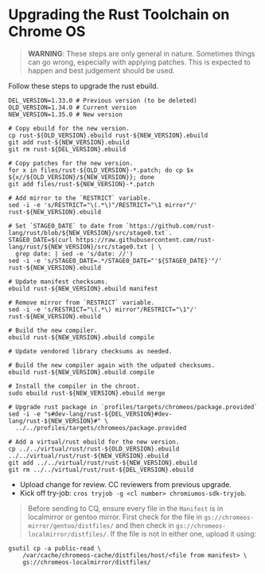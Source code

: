 # Upgrading the Rust Toolchain on Chrome OS

> **WARNING**: These steps are only general in nature. Sometimes things can go
> wrong, especially with applying patches. This is expected to happen and best
> judgement should be used.

Follow these steps to upgrade the rust ebuild.

```
DEL_VERSION=1.33.0 # Previous version (to be deleted)
OLD_VERSION=1.34.0 # Current version
NEW_VERSION=1.35.0 # New version

# Copy ebuild for the new version.
cp rust-${OLD_VERSION}.ebuild rust-${NEW_VERSION}.ebuild
git add rust-${NEW_VERSION}.ebuild
git rm rust-${DEL_VERSION}.ebuild

# Copy patches for the new version.
for x in files/rust-${OLD_VERSION}-*.patch; do cp $x ${x//${OLD_VERSION}/${NEW_VERSION}}; done
git add files/rust-${NEW_VERSION}-*.patch

# Add mirror to the `RESTRICT` variable.
sed -i -e 's/RESTRICT="\(.*\)"/RESTRICT="\1 mirror"/' rust-${NEW_VERSION}.ebuild

# Set `STAGE0_DATE` to date from `https://github.com/rust-lang/rust/blob/${NEW_VERSION}/src/stage0.txt`.
STAGE0_DATE=$(curl https://raw.githubusercontent.com/rust-lang/rust/${NEW_VERSION}/src/stage0.txt | \
  grep date: | sed -e 's/date: //')
sed -i -e 's/STAGE0_DATE=.*/STAGE0_DATE="'${STAGE0_DATE}'"/' rust-${NEW_VERSION}.ebuild

# Update manifest checksums.
ebuild rust-${NEW_VERSION}.ebuild manifest

# Remove mirror from `RESTRICT` variable.
sed -i -e 's/RESTRICT="\(.*\) mirror"/RESTRICT="\1"/' rust-${NEW_VERSION}.ebuild

# Build the new compiler.
ebuild rust-${NEW_VERSION}.ebuild compile

# Update vendored library checksums as needed.

# Build the new compiler again with the udpated checksums.
ebuild rust-${NEW_VERSION}.ebuild compile

# Install the compiler in the chroot.
sudo ebuild rust-${NEW_VERSION}.ebuild merge

# Upgrade rust package in `profiles/targets/chromeos/package.provided`
sed -i -e "s#dev-lang/rust-${DEL_VERSION}#dev-lang/rust-${NEW_VERSION}#" \
  ../../profiles/targets/chromeos/package.provided

# Add a virtual/rust ebuild for the new version.
cp ../../virtual/rust/rust-${OLD_VERSION}.ebuild ../../virtual/rust/rust-${NEW_VERSION}.ebuild
git add ../../virtual/rust/rust-${NEW_VERSION}.ebuild
git rm ../../virtual/rust/rust-${DEL_VERSION}.ebuild
```

- Upload change for review. CC reviewers from previous upgrade.
- Kick off try-job: `cros tryjob -g <cl number> chromiumos-sdk-tryjob`.

> Before sending to CQ, ensure every file in the `Manifest` is in localmirror
> or gentoo mirror. First check for the file in
> `gs://chromeos-mirror/gentoo/distfiles/` and then check in
> `gs://chromeos-localmirror/distfiles/`. If the file is not in either one,
> upload it using:

```shell
gsutil cp -a public-read \
    /var/cache/chromeos-cache/distfiles/host/<file from manifest> \
    gs://chromeos-localmirror/distfiles/
```
